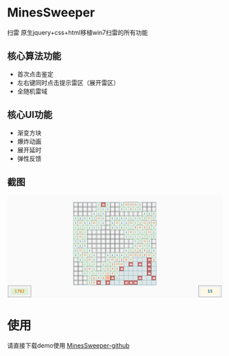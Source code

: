 # MinesSweeper
扫雷 原生jquery+css+html移植win7扫雷的所有功能 
## 核心算法功能
- 首次点击鉴定
- 左右键同时点击提示雷区（展开雷区）
- 全随机雷域
## 核心UI功能
- 渐变方块
- 爆炸动画
- 展开延时
- 弹性反馈
## 截图
![](https://github.com/xxx407410849/MinesSweeper/blob/master/img/1.png)
# 使用
请直接下载demo使用 [MinesSweeper-github](https://github.com/xxx407410849/MinesSweeper/)
